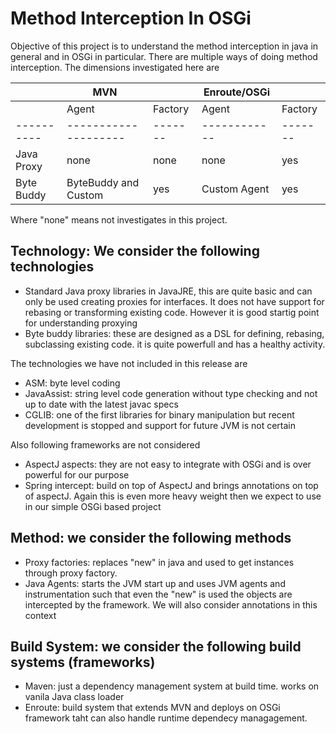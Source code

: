 # Method Interception In OSGi

Objective of this project is to understand the method interception in java in general and in OSGi in particular. There are multiple ways of doing method interception. The dimensions investigated here are 

|            |  MVN                 |         | Enroute/OSGi |         |
| ---------- | -------------------- | ------- | ------------ | ------- |
|            | Agent                | Factory | Agent        | Factory |
| ---------- | -------------------- | ------- | ------------ | ------- |
| Java Proxy | none                 | none    | none         | yes     |
| Byte Buddy | ByteBuddy and Custom | yes     | Custom Agent | yes     |

Where "none" means not investigates in this project.

## Technology: We consider the following technologies
* Standard Java proxy libraries in JavaJRE, this are quite basic and can only be used creating proxies for interfaces. It does not have support for rebasing or transforming existing code. However it is good startig point for understanding proxying 
* Byte buddy libraries: these are designed as a DSL for defining, rebasing, subclassing existing code. it is quite powerfull and has a healthy activity.

The technologies we have not included in this release are 
* ASM: byte level coding
* JavaAssist: string level code generation without type checking and not up to date with the latest javac specs
* CGLIB: one of the first libraries for binary manipulation but recent development is stopped and support for future JVM is not certain

Also following frameworks are not considered
* AspectJ aspects: they are not easy to integrate with OSGi and is over powerful for our purpose
* Spring intercept: build on top of AspectJ and brings annotations on top of aspectJ. Again this is even more heavy weight then we expect to use in our simple OSGi based project

## Method: we consider the following methods
* Proxy factories: replaces "new" in java and used to get instances through proxy factory.
* Java Agents: starts the JVM start up and uses JVM agents and instrumentation such that even the "new" is used the objects are intercepted by the framework. We will also consider annotations in this context


## Build System: we consider the following build systems (frameworks)
* Maven: just a dependency management system at build time. works on vanila Java class loader
* Enroute: build system that extends MVN and deploys on OSGi framework taht can also handle runtime dependecy managagement.
